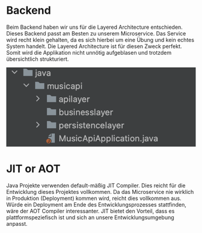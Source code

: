 # Backend
Beim Backend haben wir uns für die Layered Architecture entschieden. Dieses Backend passt am Besten zu unserem Microservice.
Das Service wird recht klein gehalten, da es sich hierbei um eine Übung und kein echtes System handelt. Die Layered Architecture 
ist für diesen Zweck perfekt. Somit wird die Applikation nicht unnötig aufgeblasen und trotzdem übersichtlich strukturiert.

![](./Bilder/ProjektLAyout.png)

# JIT or AOT
Java Projekte verwenden default-mäßig JIT Compiler. Dies reicht für die Entwicklung dieses Projektes vollkommen. Da das Microservice
nie wirklich in Produktion (Deployment) kommen wird, reicht dies vollkommen aus. Würde ein Deployment am Ende des 
Entwicklungsprozesses stattfinden, wäre der AOT Compiler interessanter.
JIT bietet den Vorteil, dass es plattformspeziefisch ist und sich an unsere Entwicklungsumgebung anpasst.